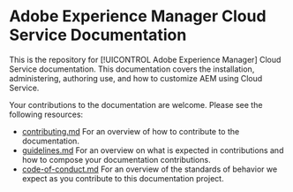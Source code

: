 # Adobe Experience Manager Cloud Service Documentation

This is the repository for [!UICONTROL Adobe Experience Manager] Cloud Service documentation. This documentation covers the installation, administering, authoring use, and how to customize AEM using Cloud Service.

Your contributions to the documentation are welcome. Please see the following resources:

* [contributing.md](contributing.md) For an overview of how to contribute to the documentation.
* [guidelines.md](guidelines.md) For an overview on what is expected in contributions and how to compose your documentation contributions.
* [code-of-conduct.md](code-of-conduct.md) For an overview of the standards of behavior we expect as you contribute to this documentation project.
